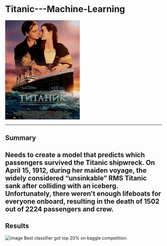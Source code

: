 # Titanic---Machine-Learning

![image](image.png)

---
## Summary

Needs to create a model that predicts which passengers survived the Titanic shipwreck.
On April 15, 1912, during her maiden voyage, the widely considered “unsinkable” RMS Titanic sank after colliding with an iceberg. Unfortunately, there weren’t enough lifeboats for everyone onboard, resulting in the death of 1502 out of 2224 passengers and crew.
---
## Results
![image](https://user-images.githubusercontent.com/22481782/125084310-08c7d500-e0d2-11eb-9ace-7f41cb319d8c.png)
 Best classifier got top 20% on kaggle competition.
